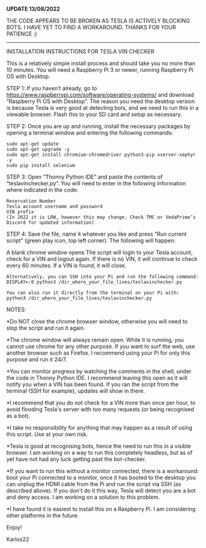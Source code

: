 **UPDATE 13/08/2022**

THE CODE APPEARS TO BE BROKEN AS TESLA IS ACTIVELY BLOCKING BOTS. I HAVE YET TO FIND A WORKAROUND. THANKS FOR YOUR PATIENCE :)

----------------------------------------------------

INSTALLATION INSTRUCTIONS FOR TESLA VIN CHECKER

This is a relatively simple install process and should take you no more than 10 minutes. You will need a Raspberry Pi 3 or newer, running Raspberry Pi OS with Desktop.

STEP 1: If you haven’t already, go to https://www.raspberrypi.com/software/operating-systems/ and download “Raspberry Pi OS with Desktop”. The reason you need the desktop version is because Tesla is very good at detecting bots, and we need to run this in a viewable browser. Flash this to your SD card and setup as necessary.

STEP 2: Once you are up and running, install the necessary packages by opening a terminal window and entering the following commands:

	sudo apt-get update
	sudo apt-get upgrade -y
	sudo apt-get install chromium-chromedriver python3-pip xserver-xephyr -y
	sudo pip install selenium

STEP 3: Open “Thonny Python IDE” and paste the contents of “teslavinchecker.py”. You will need to enter in the following information where indicated in the code:

	Reservation Number
	Tesla account username and password
	VIN prefix 
	(In 2022 it is LRW, however this may change. Check TMC or VedaPrime’s Discord for updated information)

STEP 4: Save the file, name it whatever you like and press “Run current script” (green play icon, top left corner). The following will happen:

A blank chrome window opens
The script will login to your Tesla account, check for a VIN and logout again. If there is no VIN, it will continue to check every 60 minutes. If a VIN is found, it will close.

	Alternatively, you can SSH into your Pi and run the following command:
	DISPLAY=:0 python3 /dir_where_your_file_lives/teslavinchecker.py
	
	You can also run it directly from the terminal on your Pi with:
	python3 /dir_where_your_file_lives/teslavinchecker.py
	
NOTES: 

*Do NOT close the chrome browser window, otherwise you will need to stop the script and run it again.

*The chrome window will always remain open. While it is running, you cannot use chrome for any other purpose. If you want to surf the web, use another browser such as Firefox. I recommend using your Pi for only this purpose and run it 24/7.

*You can monitor progress by watching the comments in the shell, under the code in Thonny Python IDE. I recommend leaving this open as it will notify you when a VIN has been found. If you ran the script from the terminal (SSH for example), updates will show in there.

*I recommend that you do not check for a VIN more than once per hour, to avoid flooding Tesla's server with too many requests (or being recognised as a bot).

*I take no responsibility for anything that may happen as a result of using this script. Use at your own risk.

*Tesla is good at recognising bots, hence the need to run this in a visible browser. I am working on a way to run this completely headless, but as of yet have not had any luck getting past the bot-checker.

*If you want to run this without a monitor connected, there is a workaround: boot your Pi connected to a monitor, once it has booted to the desktop you can unplug the HDMI cable from the Pi and run the script via SSH (as described above). If you don't do it this way, Tesla will detect you are a bot and deny access. I am working on a solution to this problem.

*I have found it is easiest to install this on a Raspberry Pi. I am considering other platforms in the future.

Enjoy!

Karlos22
	
